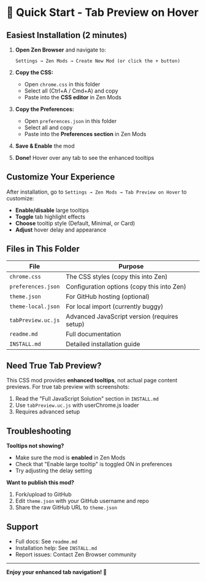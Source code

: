# 🚀 Quick Start - Tab Preview on Hover

## Easiest Installation (2 minutes)

1. **Open Zen Browser** and navigate to:
   ```
   Settings → Zen Mods → Create New Mod (or click the + button)
   ```

2. **Copy the CSS:**
   - Open `chrome.css` in this folder
   - Select all (Ctrl+A / Cmd+A) and copy
   - Paste into the **CSS editor** in Zen Mods

3. **Copy the Preferences:**
   - Open `preferences.json` in this folder
   - Select all and copy
   - Paste into the **Preferences section** in Zen Mods

4. **Save & Enable** the mod

5. **Done!** Hover over any tab to see the enhanced tooltips

## Customize Your Experience

After installation, go to `Settings → Zen Mods → Tab Preview on Hover` to customize:

- **Enable/disable** large tooltips
- **Toggle** tab highlight effects
- **Choose** tooltip style (Default, Minimal, or Card)
- **Adjust** hover delay and appearance

## Files in This Folder

| File | Purpose |
|------|---------|
| `chrome.css` | The CSS styles (copy this into Zen) |
| `preferences.json` | Configuration options (copy this into Zen) |
| `theme.json` | For GitHub hosting (optional) |
| `theme-local.json` | For local import (currently buggy) |
| `tabPreview.uc.js` | Advanced JavaScript version (requires setup) |
| `readme.md` | Full documentation |
| `INSTALL.md` | Detailed installation guide |

## Need True Tab Preview?

This CSS mod provides **enhanced tooltips**, not actual page content previews. For true tab preview with screenshots:

1. Read the "Full JavaScript Solution" section in `INSTALL.md`
2. Use `tabPreview.uc.js` with userChrome.js loader
3. Requires advanced setup

## Troubleshooting

**Tooltips not showing?**
- Make sure the mod is **enabled** in Zen Mods
- Check that "Enable large tooltip" is toggled ON in preferences
- Try adjusting the delay setting

**Want to publish this mod?**
1. Fork/upload to GitHub
2. Edit `theme.json` with your GitHub username and repo
3. Share the raw GitHub URL to `theme.json`

## Support

- Full docs: See `readme.md`
- Installation help: See `INSTALL.md`
- Report issues: Contact Zen Browser community

---

**Enjoy your enhanced tab navigation! 🎉**
